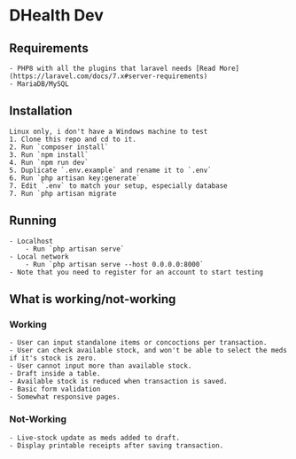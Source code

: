 # DHealth Dev

## Requirements
	- PHP8 with all the plugins that laravel needs [Read More](https://laravel.com/docs/7.x#server-requirements)
	- MariaDB/MySQL

## Installation
	Linux only, i don't have a Windows machine to test
	1. Clone this repo and cd to it.
	2. Run `composer install`
	3. Run `npm install`
	4. Run `npm run dev`
	5. Duplicate `.env.example` and rename it to `.env`
	6. Run `php artisan key:generate`
	7. Edit `.env` to match your setup, especially database
	7. Run `php artisan migrate

## Running
	- Localhost
		- Run `php artisan serve`
	- Local network
		- Run `php artisan serve --host 0.0.0.0:8000`
	- Note that you need to register for an account to start testing


## What is working/not-working
### Working
	- User can input standalone items or concoctions per transaction.
	- User can check available stock, and won't be able to select the meds if it's stock is zero.
	- User cannot input more than available stock.
	- Draft inside a table.
	- Available stock is reduced when transaction is saved.
	- Basic form validation
	- Somewhat responsive pages.
### Not-Working
	- Live-stock update as meds added to draft.
	- Display printable receipts after saving transaction.
